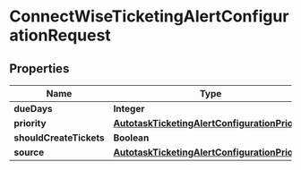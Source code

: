 

# ConnectWiseTicketingAlertConfigurationRequest


## Properties

| Name | Type | Description | Notes |
|------------ | ------------- | ------------- | -------------|
|**dueDays** | **Integer** |  |  [optional] |
|**priority** | [**AutotaskTicketingAlertConfigurationPriority**](AutotaskTicketingAlertConfigurationPriority.md) |  |  [optional] |
|**shouldCreateTickets** | **Boolean** |  |  |
|**source** | [**AutotaskTicketingAlertConfigurationPriority**](AutotaskTicketingAlertConfigurationPriority.md) |  |  [optional] |



